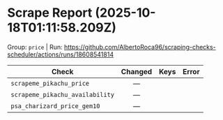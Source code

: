 # Scrape Report (2025-10-18T01:11:58.209Z)

Group: `price`  |  Run: https://github.com/AlbertoRoca96/scraping-checks-scheduler/actions/runs/18608541814

| Check | Changed | Keys | Error |
|---|:---:|:--|:--|
| `scrapeme_pikachu_price` | — |  |  |
| `scrapeme_pikachu_availability` | — |  |  |
| `psa_charizard_price_gem10` | — |  |  |
